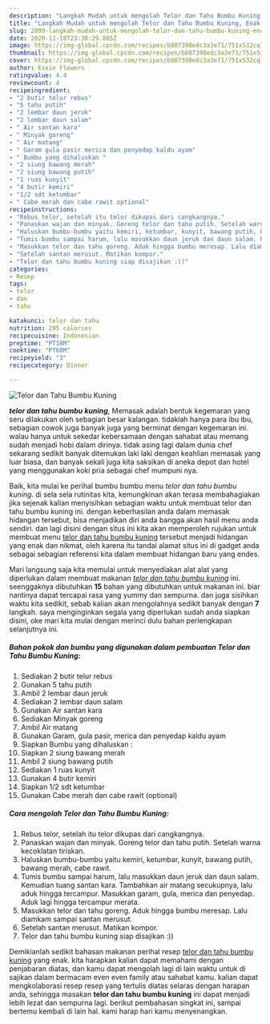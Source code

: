 ```yaml
---
description: "Langkah Mudah untuk mengolah Telor dan Tahu Bumbu Kuning, Enak Banget"
title: "Langkah Mudah untuk mengolah Telor dan Tahu Bumbu Kuning, Enak Banget"
slug: 2099-langkah-mudah-untuk-mengolah-telor-dan-tahu-bumbu-kuning-enak-banget
date: 2020-11-18T23:38:29.805Z
image: https://img-global.cpcdn.com/recipes/b807390edc3a3e71/751x532cq70/telor-dan-tahu-bumbu-kuning-foto-resep-utama.jpg
thumbnail: https://img-global.cpcdn.com/recipes/b807390edc3a3e71/751x532cq70/telor-dan-tahu-bumbu-kuning-foto-resep-utama.jpg
cover: https://img-global.cpcdn.com/recipes/b807390edc3a3e71/751x532cq70/telor-dan-tahu-bumbu-kuning-foto-resep-utama.jpg
author: Essie Flowers
ratingvalue: 4.4
reviewcount: 4
recipeingredient:
- "2 butir telur rebus"
- "5 tahu putih"
- "2 lembar daun jeruk"
- "2 lembar daun salam"
- " Air santan kara"
- " Minyak goreng"
- " Air matang"
- " Garam gula pasir merica dan penyedap kaldu ayam"
- " Bumbu yang dihaluskan "
- "2 siung bawang merah"
- "2 siung bawang putih"
- "1 ruas kunyit"
- "4 butir kemiri"
- "1/2 sdt ketumbar"
- " Cabe merah dan cabe rawit optional"
recipeinstructions:
- "Rebus telor, setelah itu telor dikupas dari cangkangnya."
- "Panaskan wajan dan minyak. Goreng telor dan tahu putih. Setelah warna kecoklatan tiriskan."
- "Haluskan bumbu-bumbu yaitu kemiri, ketumbar, kunyit, bawang putih, bawang merah, cabe rawit."
- "Tumis bumbu sampai harum, lalu masukkan daun jeruk dan daun salam. Kemudian tuang santan kara. Tambahkan air matang secukupnya, lalu aduk hingga tercampur. Masukkan garam, gula, merica dan penyedap. Aduk lagi hingga tercampur merata."
- "Masukkan telor dan tahu goreng. Aduk hingga bumbu meresap. Lalu diamkam sampai santan merusut."
- "Setelah santan merusut. Matikan kompor."
- "Telor dan tahu bumbu kuning siap disajikan :))"
categories:
- Resep
tags:
- telor
- dan
- tahu

katakunci: telor dan tahu 
nutrition: 295 calories
recipecuisine: Indonesian
preptime: "PT18M"
cooktime: "PT60M"
recipeyield: "3"
recipecategory: Dinner

---
```



![Telor dan Tahu Bumbu Kuning](https://img-global.cpcdn.com/recipes/b807390edc3a3e71/751x532cq70/telor-dan-tahu-bumbu-kuning-foto-resep-utama.jpg)

<b><i>telor dan tahu bumbu kuning</i></b>, Memasak adalah bentuk kegemaran yang seru dilakukan oleh sebagian besar kalangan. tidaklah hanya para ibu ibu, sebagian cowok juga banyak juga yang berminat dengan kegemaran ini. walau hanya untuk sekedar kebersamaan dengan sahabat atau memang sudah menjadi hobi dalam dirinya. tidak asing lagi dalam dunia chef sekarang sedikit banyak ditemukan laki laki dengan keahlian memasak yang luar biasa, dan banyak sekali juga kita saksikan di aneka depot dan hotel yang menggunakan koki pria sebagai chef mumpuni nya.

Baik, kita mulai ke perihal bumbu bumbu menu <i>telor dan tahu bumbu kuning</i>. di sela sela rutinitas kita, kemungkinan akan terasa membahagiakan jika sejenak kalian menyisihkan sebagian waktu untuk membuat telor dan tahu bumbu kuning ini. dengan keberhasilan anda dalam memasak hidangan tersebut, bisa menjadikan diri anda bangga akan hasil menu anda sendiri. dan lagi disini dengan situs ini kita akan memperoleh rujukan untuk membuat menu <u>telor dan tahu bumbu kuning</u> tersebut menjadi hidangan yang enak dan nikmat, oleh karena itu tandai alamat situs ini di gadget anda sebagai sebagian referensi kita dalam membuat hidangan baru yang endes.




Mari langsung saja kita memulai untuk menyediakan alat alat yang diperlukan dalam membuat makanan <u><i>telor dan tahu bumbu kuning</i></u> ini. seenggaknya dibutuhkan <b>15</b> bahan yang dibutuhkan untuk makanan ini. biar nantinya dapat tercapai rasa yang yummy dan sempurna. dan juga sisihkan waktu kita sedikit, sebab kalian akan mengolahnya sedikit banyak dengan <b>7</b> langkah. saya menginginkan segala yang diperlukan sudah anda siapkan disini, oke mari kita mulai dengan merinci dulu bahan perlengkapan selanjutnya ini.

<!--inarticleads1-->

##### Bahan pokok dan bumbu yang digunakan dalam pembuatan Telor dan Tahu Bumbu Kuning:

1. Sediakan 2 butir telur rebus
1. Gunakan 5 tahu putih
1. Ambil 2 lembar daun jeruk
1. Sediakan 2 lembar daun salam
1. Gunakan  Air santan kara
1. Sediakan  Minyak goreng
1. Ambil  Air matang
1. Gunakan  Garam, gula pasir, merica dan penyedap kaldu ayam
1. Siapkan  Bumbu yang dihaluskan :
1. Siapkan 2 siung bawang merah
1. Ambil 2 siung bawang putih
1. Sediakan 1 ruas kunyit
1. Gunakan 4 butir kemiri
1. Siapkan 1/2 sdt ketumbar
1. Gunakan  Cabe merah dan cabe rawit (optional)




<!--inarticleads2-->

##### Cara mengolah Telor dan Tahu Bumbu Kuning:

1. Rebus telor, setelah itu telor dikupas dari cangkangnya.
1. Panaskan wajan dan minyak. Goreng telor dan tahu putih. Setelah warna kecoklatan tiriskan.
1. Haluskan bumbu-bumbu yaitu kemiri, ketumbar, kunyit, bawang putih, bawang merah, cabe rawit.
1. Tumis bumbu sampai harum, lalu masukkan daun jeruk dan daun salam. Kemudian tuang santan kara. Tambahkan air matang secukupnya, lalu aduk hingga tercampur. Masukkan garam, gula, merica dan penyedap. Aduk lagi hingga tercampur merata.
1. Masukkan telor dan tahu goreng. Aduk hingga bumbu meresap. Lalu diamkam sampai santan merusut.
1. Setelah santan merusut. Matikan kompor.
1. Telor dan tahu bumbu kuning siap disajikan :))




Demikianlah sedikit bahasan makanan perihal resep <u>telor dan tahu bumbu kuning</u> yang enak. kita harapkan kalian dapat memahami dengan penjabaran diatas, dan kamu dapat mengolah lagi di lain waktu untuk di sajikan dalam bermacam even even family atau sahabat kamu. kalian dapat mengkolaborasi resep resep yang tertulis diatas selaras dengan harapan anda, sehingga masakan <b>telor dan tahu bumbu kuning</b> ini dapat menjadi lebih lezat dan sempurna lagi. berikut pembahasan singkat ini, sampai bertemu kembali di lain hal. kami harap hari kamu menyenangkan.
